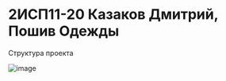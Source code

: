 <h1> 2ИСП11-20 Казаков Дмитрий, Пошив Одежды </h1>

<h> Структура проекта </h>


![image](https://user-images.githubusercontent.com/101355738/224075040-54af700f-f8d0-4266-b35d-7100366ff161.png)
